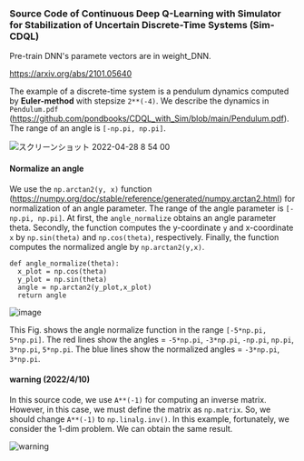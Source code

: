 ### Source Code of Continuous Deep Q-Learning with Simulator for Stabilization of Uncertain Discrete-Time Systems (Sim-CDQL)

Pre-train DNN's paramete vectors are in weight_DNN.

https://arxiv.org/abs/2101.05640

The example of a discrete-time system is a pendulum dynamics computed by **Euler-method** with stepsize ``2**(-4)``. We describe the dynamics in ``Pendulum.pdf`` (https://github.com/pondbooks/CDQL_with_Sim/blob/main/Pendulum.pdf). The range of an angle is ``[-np.pi, np.pi]``.

![スクリーンショット 2022-04-28 8 54 00](https://user-images.githubusercontent.com/68591842/165649603-357b407c-b8fb-46be-bee6-0e1ed5f9dd33.png)

#### Normalize an angle

We use the ``np.arctan2(y, x)`` function (https://numpy.org/doc/stable/reference/generated/numpy.arctan2.html) for normalization of an angle parameter. The range of the angle parameter is ``[-np.pi, np.pi]``. At first, the ``angle_normalize`` obtains an angle parameter theta. Secondly, the function computes the y-coordinate ``y`` and x-coordinate ``x`` by ``np.sin(theta)`` and ``np.cos(theta)``, respectively. Finally, the function computes the normalized angle by ``np.arctan2(y,x)``.

```
def angle_normalize(theta):
  x_plot = np.cos(theta)
  y_plot = np.sin(theta)
  angle = np.arctan2(y_plot,x_plot)
  return angle
```

![image](https://user-images.githubusercontent.com/68591842/165648899-3a8b65e0-ff0c-466b-bf4d-51c83e4e3e16.png)

This Fig. shows the angle normalize function in the range ``[-5*np.pi, 5*np.pi]``. The red lines show the angles = ``-5*np.pi``, ``-3*np.pi``, ``-np.pi``, ``np.pi``, ``3*np.pi``, ``5*np.pi``. The blue lines show the normalized angles = ``-3*np.pi``, ``3*np.pi``.

#### warning (2022/4/10)
In this source code, we use `A**(-1)` for computing an inverse matrix. However, in this case, we must define the matrix as `np.matrix`. So, we should change `A**(-1)` to `np.linalg.inv()`. In this example, fortunately, we consider the 1-dim problem. We can obtain the same result. 

![warning](https://user-images.githubusercontent.com/68591842/162602207-06bd45c7-ea50-49e6-9307-384ac013422a.png)

